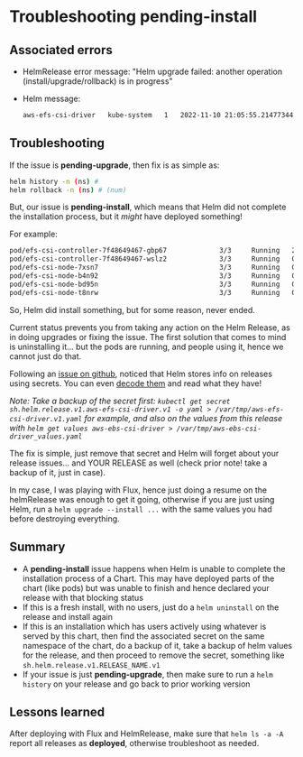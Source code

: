# Troubleshooting pending-install

## Associated errors

- HelmRelease error message: "Helm upgrade failed: another operation (install/upgrade/rollback) is in progress"
- Helm message:

  ```bash
  aws-efs-csi-driver   kube-system   1   2022-11-10 21:05:55.214773448 +0000 UTC   pending-install   aws-efs-csi-driver-2.2.7   1.4.0
  ```

## Troubleshooting

If the issue is **pending-upgrade**, then fix is as simple as:

```bash
helm history -n (ns) #
helm rollback -n (ns) # (num)
```

But, our issue is **pending-install**, which means that Helm did not complete the installation process, but it *might* have deployed something!

For example:

```bash
pod/efs-csi-controller-7f48649467-gbp67             3/3     Running   2 (29d ago)   69d
pod/efs-csi-controller-7f48649467-wslz2             3/3     Running   0             69d
pod/efs-csi-node-7xsn7                              3/3     Running   0             61d
pod/efs-csi-node-b4n92                              3/3     Running   0             61d
pod/efs-csi-node-bd95n                              3/3     Running   0             69m
pod/efs-csi-node-t8nrw                              3/3     Running   0             61d
```

So, Helm did install something, but for some reason, never ended.

Current status prevents you from taking any action on the Helm Release, as in doing upgrades or fixing the issue. The first solution that comes to mind is uninstalling it... but the pods are running, and people using it, hence we cannot just do that.

Following an [issue on github](https://github.com/helm/helm/issues/8987#issuecomment-913898986), noticed that Helm stores info on releases using secrets. You can even [decode them](https://github.com/helm/helm/issues/8987#issuecomment-1064587116) and read what they have!

*Note: Take a backup of the secret first: `kubectl get secret sh.helm.release.v1.aws-efs-csi-driver.v1 -o yaml > /var/tmp/aws-efs-csi-driver.v1.yaml` for example, and also on the values from this release with `helm get values aws-ebs-csi-driver > /var/tmp/aws-ebs-csi-driver_values.yaml`*

The fix is simple, just remove that secret and Helm will forget about your release issues... and YOUR RELEASE as well (check prior note! take a backup of it, just in case).

In my case, I was playing with Flux, hence just doing a resume on the helmRelease was enough to get it going, otherwise if you are just using Helm, run a `helm upgrade --install ...` with the same values you had before destroying everything.

## Summary

- A **pending-install** issue happens when Helm is unable to complete the installation process of a Chart. This may have deployed parts of the chart (like pods) but was unable to finish and hence declared your release with that blocking status
- If this is a fresh install, with no users, just do a `helm uninstall` on the release and install again
- If this is an installation which has users actively using whatever is served by this chart, then find the associated secret on the same namespace of the chart, do a backup of it, take a backup of helm values for the release, and then proceed to remove the secret, something like `sh.helm.release.v1.RELEASE_NAME.v1`
- If your issue is just **pending-upgrade**, then make sure to run a `helm history` on your release and go back to prior working version

## Lessons learned

After deploying with Flux and HelmRelease, make sure that `helm ls -a -A` report all releases as **deployed**, otherwise troubleshoot as needed.
